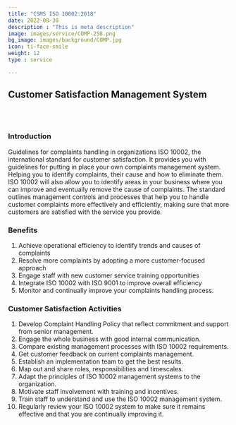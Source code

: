 ```yaml
---
title: "CSMS ISO 10002:2018"
date: 2022-08-30
description : "This is meta description"
image: images/service/COMP-258.png
bg_image: images/background/COMP.jpg
icon: ti-face-smile
weight: 12
type : service

---
```


## Customer Satisfaction Management System
<pre>


</pre>

### Introduction
Guidelines for complaints handling in organizations
ISO 10002, the international standard for customer satisfaction. It provides you with guidelines for putting in place your own complaints management system.
Helping you to identify complaints, their cause and how to eliminate them.
ISO 10002 will also allow you to identify areas in your business where you can improve and eventually remove the cause of complaints.
The standard outlines management controls and processes that help you to handle customer complaints more effectively and efficiently, making sure that more customers are satisfied with the service you provide.


### Benefits
1. Achieve operational efficiency to identify trends and causes of complaints
2. Resolve more complaints by adopting a more customer-focused approach
3. Engage staff with new customer service training opportunities
4. Integrate ISO 10002 with ISO 9001 to improve overall efficiency
5. Monitor and continually improve your complaints handling process.

### Customer Satisfaction Activities 
1. Develop Complaint Handling Policy that reflect commitment and support from senior management.
2. Engage the whole business with good internal communication.
3. Compare existing management processes with ISO 10002 requirements. 
4. Get customer feedback on current complaints management.
5. Establish an implementation team to get the best results.
6. Map out and share roles, responsibilities and timescales.
7. Adapt the principles of ISO 10002 management systems to the  organization.
8. Motivate staff involvement with training and incentives.
9. Train staff to understand and use the ISO 10002 management system.
10. Regularly review your ISO 10002 system to make sure it remains effective and that you are continually improving it.
